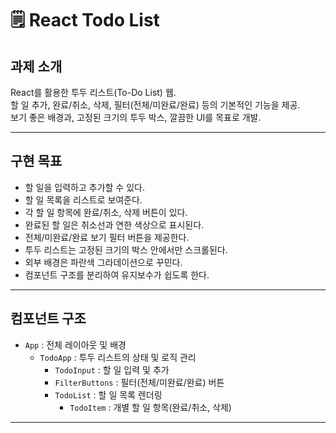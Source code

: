 # 🗒️ React Todo List

## 과제 소개

React를 활용한 투두 리스트(To-Do List) 웹.  
할 일 추가, 완료/취소, 삭제, 필터(전체/미완료/완료) 등의 기본적인 기능을 제공.  
보기 좋은 배경과, 고정된 크기의 투두 박스, 깔끔한 UI를 목표로 개발.

---

## 구현 목표

- 할 일을 입력하고 추가할 수 있다.
- 할 일 목록을 리스트로 보여준다.
- 각 할 일 항목에 완료/취소, 삭제 버튼이 있다.
- 완료된 할 일은 취소선과 연한 색상으로 표시된다.
- 전체/미완료/완료 보기 필터 버튼을 제공한다.
- 투두 리스트는 고정된 크기의 박스 안에서만 스크롤된다.
- 외부 배경은 파란색 그라데이션으로 꾸민다.
- 컴포넌트 구조를 분리하여 유지보수가 쉽도록 한다.

---

## 컴포넌트 구조

- `App` : 전체 레이아웃 및 배경
  - `TodoApp` : 투두 리스트의 상태 및 로직 관리
    - `TodoInput` : 할 일 입력 및 추가
    - `FilterButtons` : 필터(전체/미완료/완료) 버튼
    - `TodoList` : 할 일 목록 렌더링
      - `TodoItem` : 개별 할 일 항목(완료/취소, 삭제)

--- 
